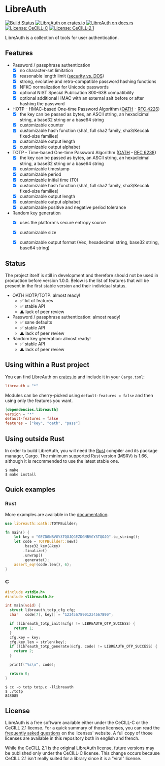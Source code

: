 # LibreAuth

[![Build Status](https://github.com/breard-r/libreauth/actions/workflows/ci.yml/badge.svg)](https://github.com/breard-r/libreauth/actions/workflows/ci.yml)
[![LibreAuth on crates.io](https://img.shields.io/crates/v/libreauth.svg)](https://crates.io/crates/libreauth)
[![LibreAuth on docs.rs](https://docs.rs/libreauth/badge.svg)](https://docs.rs/libreauth/)
[![License: CeCILL-C](https://img.shields.io/badge/license-CeCILL--C-green.svg)](http://cecill.info/licences/Licence_CeCILL-C_V1-en.html)
[![License: CeCILL-2.1](https://img.shields.io/badge/license-CeCILL%202.1-blue.svg)](http://cecill.info/licences/Licence_CeCILL_V2.1-en.html)


LibreAuth is a collection of tools for user authentication.


## Features

- Password / passphrase authentication
  - [x] no character-set limitation
  - [x] reasonable length limit ([security vs. DOS](http://arstechnica.com/security/2013/09/long-passwords-are-good-but-too-much-length-can-be-bad-for-security/))
  - [x] strong, evolutive and retro-compatible password hashing functions
  - [x] NFKC normalization for Unicode passwords
  - [x] optional NIST Special Publication 800-63B compatibility
  - [x] optional additional HMAC with an external salt before or after hashing the password
- HOTP - HMAC-based One-time Password Algorithm ([OATH](http://www.openauthentication.org/) - [RFC 4226](https://tools.ietf.org/html/rfc4226))
  - [x] the key can be passed as bytes, an ASCII string, an hexadicimal string, a base32 string or a base64 string
  - [x] customizable counter
  - [x] customizable hash function (sha1, full sha2 family, sha3/Keccak fixed-size families)
  - [x] customizable output length
  - [x] customizable output alphabet
- TOTP - Time-based One-time Password Algorithm ([OATH](http://www.openauthentication.org/) - [RFC 6238](https://tools.ietf.org/html/rfc6238))
  - [x] the key can be passed as bytes, an ASCII string, an hexadicimal string, a base32 string or a base64 string
  - [x] customizable timestamp
  - [x] customizable period
  - [x] customizable initial time (T0)
  - [x] customizable hash function (sha1, full sha2 family, sha3/Keccak fixed-size families)
  - [x] customizable output length
  - [x] customizable output alphabet
  - [x] customizable positive and negative period tolerance
- Random key generation
  - [x] uses the platform's secure entropy source
  - [x] customizable size
  - [x] customizable output format (Vec<u8>, hexadecimal string, base32 string, base64 string)


## Status

The project itself is still in development and therefore should not be used in production before version 1.0.0. Below is the list of features that will be present in the first stable version and their individual status.

- OATH HOTP/TOTP: almost ready!
  * :white_check_mark: lot of features
  * :white_check_mark: stable API
  * :warning: lack of peer review
- Password / passphrase authentication: almost ready!
  * :white_check_mark: sane defaults
  * :white_check_mark: stable API
  * :warning: lack of peer review
- Random key generation: almost ready!
  * :white_check_mark: stable API
  * :warning: lack of peer review


## Using within a Rust project

You can find LibreAuth on [crates.io](https://crates.io/crates/libreauth) and include it in your `Cargo.toml`:

```toml
libreauth = "*"
```

Modules can be cherry-picked using `default-features = false` and then using only the features you want.

```toml
[dependencies.libreauth]
version = "*"
default-features = false
features = ["key", "oath", "pass"]
```


## Using outside Rust

In order to build LibreAuth, you will need the [Rust](https://www.rust-lang.org/) compiler and its package manager, Cargo. The minimum supported Rust version (MSRV) is 1.66, although it is recommended to use the latest stable one.

```ShellSession
$ make
$ make install
```


## Quick examples


### Rust

More examples are available in the [documentation](https://docs.rs/libreauth/).

```rust
use libreauth::oath::TOTPBuilder;

fn main() {
    let key = "GEZDGNBVGY3TQOJQGEZDGNBVGY3TQOJQ".to_string();
    let code = TOTPBuilder::new()
        .base32_key(&key)
        .finalize()
        .unwrap()
        .generate();
    assert_eq!(code.len(), 6);
}
```

### C

```C
#include <stdio.h>
#include <libreauth.h>

int main(void) {
  struct libreauth_totp_cfg cfg;
  char   code[7], key[] = "12345678901234567890";

  if (libreauth_totp_init(&cfg) != LIBREAUTH_OTP_SUCCESS) {
    return 1;
  }
  cfg.key = key;
  cfg.key_len = strlen(key);
  if (libreauth_totp_generate(&cfg, code) != LIBREAUTH_OTP_SUCCESS) {
    return 2;
  }

  printf("%s\n", code);

  return 0;
}
```

```ShellSession
$ cc -o totp totp.c -llibreauth
$ ./totp
848085
```


## License

LibreAuth is a free software available either under the CeCILL-C or the CeCILL 2.1 license. For a quick summary of those licenses, you can read the [frequently asked questions](http://cecill.info/faq.en.html) on the licenses' website. A full copy of those licenses are available in this repository both in english and french.

While the CeCILL 2.1 is the original LibreAuth license, future versions may be published only under the CeCILL-C license. This change occurs because CeCILL 2.1 isn't really suited for a library since it is a "viral" license.
